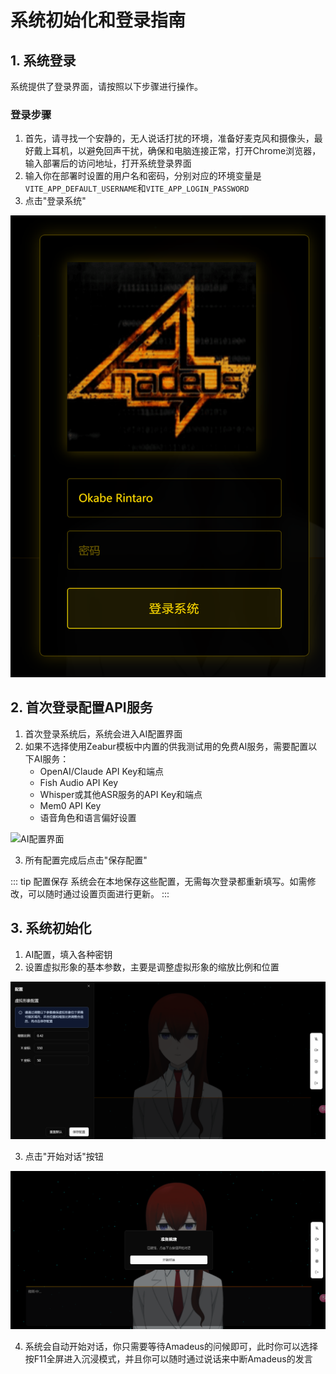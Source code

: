 # 系统初始化和登录指南

## 1. 系统登录

系统提供了登录界面，请按照以下步骤进行操作。

### 登录步骤

1. 首先，请寻找一个安静的，无人说话打扰的环境，准备好麦克风和摄像头，最好戴上耳机，以避免回声干扰，确保和电脑连接正常，打开Chrome浏览器，输入部署后的访问地址，打开系统登录界面
2. 输入你在部署时设置的用户名和密码，分别对应的环境变量是`VITE_APP_DEFAULT_USERNAME`和`VITE_APP_LOGIN_PASSWORD`
3. 点击"登录系统"

![登录界面](./public/images/1.png)

## 2. 首次登录配置API服务

1. 首次登录系统后，系统会进入AI配置界面
2. 如果不选择使用Zeabur模板中内置的供我测试用的免费AI服务，需要配置以下AI服务：
   - OpenAI/Claude API Key和端点
   - Fish Audio API Key
   - Whisper或其他ASR服务的API Key和端点
   - Mem0 API Key
   - 语音角色和语言偏好设置


![AI配置界面](./public/images/api_config.png)

3. 所有配置完成后点击"保存配置"

::: tip 配置保存
系统会在本地保存这些配置，无需每次登录都重新填写。如需修改，可以随时通过设置页面进行更新。
:::

## 3. 系统初始化

1. AI配置，填入各种密钥
2. 设置虚拟形象的基本参数，主要是调整虚拟形象的缩放比例和位置

![初始化配置](./public/images/2.png)

3. 点击"开始对话"按钮

![初始化配置](./public/images/3.png)

4. 系统会自动开始对话，你只需要等待Amadeus的问候即可，此时你可以选择按F11全屏进入沉浸模式，并且你可以随时通过说话来中断Amadeus的发言
